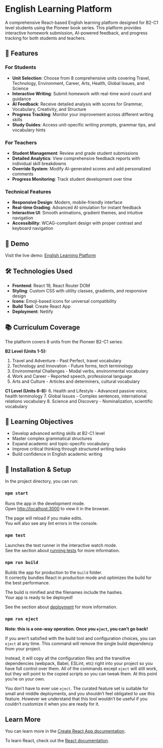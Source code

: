 # English Learning Platform

A comprehensive React-based English learning platform designed for B2-C1 level students using the Pioneer book series. This platform provides interactive homework submission, AI-powered feedback, and progress tracking for both students and teachers.

## 🌟 Features

### For Students
- **Unit Selection**: Choose from 8 comprehensive units covering Travel, Technology, Environment, Career, Arts, Health, Global Issues, and Science
- **Interactive Writing**: Submit homework with real-time word count and guidance
- **AI Feedback**: Receive detailed analysis with scores for Grammar, Vocabulary, Creativity, and Structure
- **Progress Tracking**: Monitor your improvement across different writing skills
- **Study Guides**: Access unit-specific writing prompts, grammar tips, and vocabulary hints

### For Teachers
- **Student Management**: Review and grade student submissions
- **Detailed Analytics**: View comprehensive feedback reports with individual skill breakdowns
- **Override System**: Modify AI-generated scores and add personalized comments
- **Progress Monitoring**: Track student development over time

### Technical Features
- **Responsive Design**: Modern, mobile-friendly interface
- **Real-time Grading**: Advanced AI simulation for instant feedback
- **Interactive UI**: Smooth animations, gradient themes, and intuitive navigation
- **Accessibility**: WCAG-compliant design with proper contrast and keyboard navigation

## 🚀 Demo

Visit the live demo: [English Learning Platform](https://your-netlify-url.netlify.app)

## 🛠️ Technologies Used

- **Frontend**: React 19, React Router DOM
- **Styling**: Custom CSS with utility classes, gradients, and responsive design
- **Icons**: Emoji-based icons for universal compatibility
- **Build Tool**: Create React App
- **Deployment**: Netlify

## 📚 Curriculum Coverage

The platform covers 8 units from the Pioneer B2-C1 series:

**B2 Level (Units 1-5):**
1. Travel and Adventure - Past Perfect, travel vocabulary
2. Technology and Innovation - Future forms, tech terminology
3. Environmental Challenges - Modal verbs, environmental vocabulary
4. Work and Career - Reported speech, professional language
5. Arts and Culture - Articles and determiners, cultural vocabulary

**C1 Level (Units 6-8):**
6. Health and Lifestyle - Advanced passive voice, health terminology
7. Global Issues - Complex sentences, international relations vocabulary
8. Science and Discovery - Nominalization, scientific vocabulary

## 🎯 Learning Objectives

- Develop advanced writing skills at B2-C1 level
- Master complex grammatical structures
- Expand academic and topic-specific vocabulary
- Improve critical thinking through structured writing tasks
- Build confidence in English academic writing

## 🔧 Installation & Setup

In the project directory, you can run:

### `npm start`

Runs the app in the development mode.\
Open [http://localhost:3000](http://localhost:3000) to view it in the browser.

The page will reload if you make edits.\
You will also see any lint errors in the console.

### `npm test`

Launches the test runner in the interactive watch mode.\
See the section about [running tests](https://facebook.github.io/create-react-app/docs/running-tests) for more information.

### `npm run build`

Builds the app for production to the `build` folder.\
It correctly bundles React in production mode and optimizes the build for the best performance.

The build is minified and the filenames include the hashes.\
Your app is ready to be deployed!

See the section about [deployment](https://facebook.github.io/create-react-app/docs/deployment) for more information.

### `npm run eject`

**Note: this is a one-way operation. Once you `eject`, you can’t go back!**

If you aren’t satisfied with the build tool and configuration choices, you can `eject` at any time. This command will remove the single build dependency from your project.

Instead, it will copy all the configuration files and the transitive dependencies (webpack, Babel, ESLint, etc) right into your project so you have full control over them. All of the commands except `eject` will still work, but they will point to the copied scripts so you can tweak them. At this point you’re on your own.

You don’t have to ever use `eject`. The curated feature set is suitable for small and middle deployments, and you shouldn’t feel obligated to use this feature. However we understand that this tool wouldn’t be useful if you couldn’t customize it when you are ready for it.

## Learn More

You can learn more in the [Create React App documentation](https://facebook.github.io/create-react-app/docs/getting-started).

To learn React, check out the [React documentation](https://reactjs.org/).
